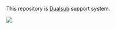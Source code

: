 This repository is [Dualsub](https://www.dualsub.xyz/) support system.

![](https://github.com/muzuiget/dualsub-support/assets/330812/863dfed9-49e1-452d-bb9a-86eb62b67c7a)
